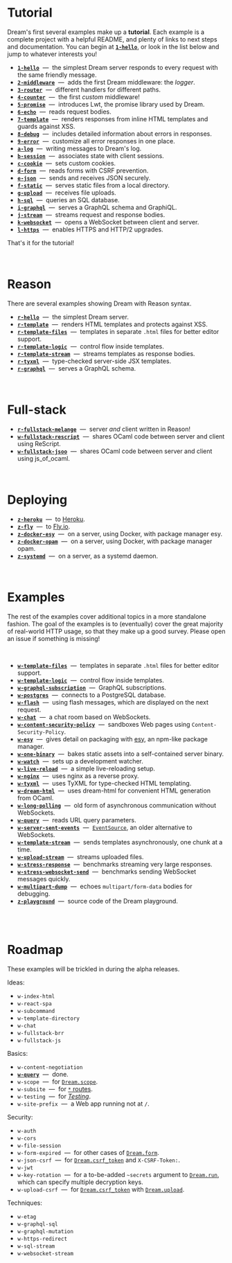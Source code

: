 # Tutorial

Dream's first several examples make up a **tutorial**. Each example is a
complete project with a helpful README, and plenty of links to next steps and
documentation. You can begin at [**`1-hello`**](1-hello#folders-and-files), or look in the
list below and jump to whatever interests you!

- [**`1-hello`**](1-hello#folders-and-files) &nbsp;&mdash;&nbsp; the simplest Dream server
  responds to every request with the same friendly message.
- [**`2-middleware`**](2-middleware#folders-and-files) &nbsp;&mdash;&nbsp; adds the first
  Dream middleware: the *logger*.
- [**`3-router`**](3-router#folders-and-files) &nbsp;&mdash;&nbsp; different handlers for
  different paths.
- [**`4-counter`**](4-counter#folders-and-files) &nbsp;&mdash;&nbsp; the first *custom*
  middleware!
- [**`5-promise`**](5-promise#folders-and-files) &nbsp;&mdash;&nbsp; introduces Lwt, the
  promise library used by Dream.
- [**`6-echo`**](6-echo#folders-and-files) &nbsp;&mdash;&nbsp; reads request bodies.
- [**`7-template`**](7-template#folders-and-files) &nbsp;&mdash;&nbsp; renders responses
  from inline HTML templates and guards against XSS.
- [**`8-debug`**](8-debug#folders-and-files) &nbsp;&mdash;&nbsp; includes detailed
  information about errors in responses.
- [**`9-error`**](9-error#folders-and-files) &nbsp;&mdash;&nbsp; customize all error
  responses in one place.
- [**`a-log`**](a-log#folders-and-files) &nbsp;&mdash;&nbsp; writing messages to Dream's
  log.
- [**`b-session`**](b-session#folders-and-files) &nbsp;&mdash;&nbsp; associates state with
  client sessions.
- [**`c-cookie`**](c-cookie#folders-and-files) &nbsp;&mdash;&nbsp; sets custom cookies.
- [**`d-form`**](d-form#folders-and-files) &nbsp;&mdash;&nbsp; reads forms with CSRF
  prevention.
- [**`e-json`**](e-json#folders-and-files) &nbsp;&mdash;&nbsp; sends and receives JSON
  securely.
- [**`f-static`**](f-static#folders-and-files) &nbsp;&mdash;&nbsp; serves static files from
  a local directory.
- [**`g-upload`**](g-upload#folders-and-files) &nbsp;&mdash;&nbsp; receives file uploads.
- [**`h-sql`**](h-sql#folders-and-files) &nbsp;&mdash;&nbsp; queries an SQL database.
- [**`i-graphql`**](i-graphql#folders-and-files) &nbsp;&mdash;&nbsp; serves a GraphQL
  schema and GraphiQL.
- [**`j-stream`**](j-stream#folders-and-files) &nbsp;&mdash;&nbsp; streams request and
  response bodies.
- [**`k-websocket`**](k-websocket#folders-and-files) &nbsp;&mdash;&nbsp; opens a WebSocket
  between client and server.
- [**`l-https`**](l-https#folders-and-files) &nbsp;&mdash;&nbsp; enables HTTPS and HTTP/2
  upgrades.

That's it for the tutorial!

<br>

# Reason

There are several examples showing Dream with Reason syntax.

- [**`r-hello`**](r-hello#folders-and-files) &nbsp;&mdash;&nbsp; the simplest Dream server.
- [**`r-template`**](r-template#folders-and-files) &nbsp;&mdash;&nbsp; renders HTML
  templates and protects against XSS.
- [**`r-template-files`**](r-template-files#folders-and-files) &nbsp;&mdash;&nbsp; templates
  in separate `.html` files for better editor support.
- [**`r-template-logic`**](r-template-logic#folders-and-files) &nbsp;&mdash;&nbsp; control
  flow inside templates.
- [**`r-template-stream`**](r-template-stream#folders-and-files) &nbsp;&mdash;&nbsp; streams
  templates as response bodies.
- [**`r-tyxml`**](r-tyxml#folders-and-files) &nbsp;&mdash;&nbsp; type-checked server-side
  JSX templates.
- [**`r-graphql`**](r-graphql#folders-and-files) &nbsp;&mdash;&nbsp; serves a GraphQL
  schema.

<br>

# Full-stack

- [**`r-fullstack-melange`**](r-fullstack-melange#folders-and-files) &nbsp;&mdash;&nbsp;
  server *and* client written in Reason!
- [**`w-fullstack-rescript`**](w-fullstack-rescript#folders-and-files) &nbsp;&mdash;&nbsp;
  shares OCaml code between server and client using ReScript.
- [**`w-fullstack-jsoo`**](w-fullstack-jsoo#folders-and-files) &nbsp;&mdash;&nbsp; shares
  OCaml code between server and client using js_of_ocaml.

<br>

# Deploying

- [**`z-heroku`**](z-heroku#folders-and-files) &nbsp;&mdash;&nbsp; to
  [Heroku](https://www.heroku.com).
- [**`z-fly`**](z-fly#folders-and-files) &nbsp;&mdash;&nbsp; to [Fly.io](https://fly.io/).
- [**`z-docker-esy`**](z-docker-esy#folders-and-files) &nbsp;&mdash;&nbsp; on a server,
  using Docker, with package manager esy.
- [**`z-docker-opam`**](z-docker-opam#folders-and-files) &nbsp;&mdash;&nbsp; on a server,
  using Docker, with package manager opam.
- [**`z-systemd`**](z-systemd#folders-and-files) &nbsp;&mdash;&nbsp; on a server, as a
  systemd daemon.

<br>

# Examples

The rest of the examples cover additional topics in a more standalone fashion.
The goal of the examples is to (eventually) cover the great majority of
real-world HTTP usage, so that they make up a good survey. Please open an issue
if something is missing!

<br>

- [**`w-template-files`**](w-template-files#folders-and-files) &nbsp;&mdash;&nbsp; templates
  in separate `.html` files for better editor support.
- [**`w-template-logic`**](w-template-logic#folders-and-files) &nbsp;&mdash;&nbsp; control
  flow inside templates.
- [**`w-graphql-subscription`**](w-graphql-subscription#folders-and-files)
  &nbsp;&mdash;&nbsp; GraphQL subscriptions.
- [**`w-postgres`**](w-postgres#folders-and-files) &nbsp;&mdash;&nbsp; connects to a
  PostgreSQL database.
- [**`w-flash`**](w-flash#folders-and-files) &nbsp;&mdash;&nbsp; using flash messages, which
  are displayed on the next request.
- [**`w-chat`**](w-chat#folders-and-files) &nbsp;&mdash;&nbsp; a chat room based on
  WebSockets.
- [**`w-content-security-policy`**](w-content-security-policy#folders-and-files)
  &nbsp;&mdash;&nbsp; sandboxes Web pages using `Content-Security-Policy`.
- [**`w-esy`**](w-esy#folders-and-files) &nbsp;&mdash;&nbsp; gives detail on packaging with
  [esy](https://esy.sh/), an npm-like package manager.
- [**`w-one-binary`**](w-one-binary#folders-and-files) &nbsp;&mdash;&nbsp; bakes static
  assets into a self-contained server binary.
- [**`w-watch`**](w-watch#folders-and-files) &nbsp;&mdash;&nbsp; sets up a development
  watcher.
- [**`w-live-reload`**](w-live-reload#folders-and-files) &nbsp;&mdash;&nbsp; a simple
  live-reloading setup.
- [**`w-nginx`**](w-nginx#folders-and-files) &nbsp;&mdash;&nbsp; uses nginx as a
  reverse proxy.
- [**`w-tyxml`**](w-tyxml#folders-and-files) &nbsp;&mdash;&nbsp; uses TyXML for type-checked
  HTML templating.
- [**`w-dream-html`**](../w-dream-html#folders-and-files) &nbsp;&mdash;&nbsp; uses
  dream-html for convenient HTML generation from OCaml.
- [**`w-long-polling`**](w-long-polling#folders-and-files) &nbsp;&mdash;&nbsp; old form of
  asynchronous communication without WebSockets.
- [**`w-query`**](w-query#folders-and-files) &nbsp;&mdash;&nbsp; reads URL query parameters.
- [**`w-server-sent-events`**](w-server-sent-events#folders-and-files) &nbsp;&mdash;&nbsp;
  [`EventSource`](https://developer.mozilla.org/en-US/docs/Web/API/EventSource),
  an older alternative to WebSockets.
- [**`w-template-stream`**](w-template-stream#folders-and-files) &nbsp;&mdash;&nbsp; sends
  templates asynchronously, one chunk at a time.
- [**`w-upload-stream`**](w-upload-stream#folders-and-files) &nbsp;&mdash;&nbsp; streams
  uploaded files.
- [**`w-stress-response`**](w-stress-response#folders-and-files) &nbsp;&mdash;&nbsp;
  benchmarks streaming very large responses.
- [**`w-stress-websocket-send`**](w-stress-websocket-send#folders-and-files)
  &nbsp;&mdash;&nbsp; benchmarks sending WebSocket messages quickly.
- [**`w-multipart-dump`**](w-multipart-dump#folders-and-files) &nbsp;&mdash;&nbsp; echoes
  `multipart/form-data` bodies for debugging.
- [**`z-playground`**](z-playground#folders-and-files) &nbsp;&mdash;&nbsp; source code of
  the Dream playground.

<br>
<br>

# Roadmap

These examples will be trickled in during the alpha releases.

Ideas:

- `w-index-html`
- `w-react-spa`
- `w-subcommand`
- `w-template-directory`
- `w-chat`
- `w-fullstack-brr`
- `w-fullstack-js`

Basics:

- `w-content-negotiation`
- [**`w-query`**](w-query#folders-and-files) &nbsp;&mdash;&nbsp; done.
- `w-scope` &nbsp;&mdash;&nbsp; for
  [`Dream.scope`](https://aantron.github.io/dream/#val-scope).
- `w-subsite` &nbsp;&mdash;&nbsp; for
  [`*` routes](https://aantron.github.io/dream/#val-router).
- `w-testing` &nbsp;&mdash;&nbsp; for
  [*Testing*](https://aantron.github.io/dream/#testing).
- `w-site-prefix` &nbsp;&mdash;&nbsp; a Web app running not at `/`.

Security:

- `w-auth`
- `w-cors`
- `w-file-session`
- `w-form-expired` &nbsp;&mdash;&nbsp; for other cases of
  [`Dream.form`](https://aantron.github.io/dream/#val-form).
- `w-json-csrf` &nbsp;&mdash;&nbsp; for
  [`Dream.csrf_token`](https://aantron.github.io/dream/#val-csrf_token) and
  `X-CSRF-Token:`.
- `w-jwt`
- `w-key-rotation` &nbsp;&mdash;&nbsp; for a to-be-added `~secrets` argument
  to [`Dream.run`](https://aantron.github.io/dream/#val-run), which can specify
  multiple decryption keys.
- `w-upload-csrf` &nbsp;&mdash;&nbsp; for
  [`Dream.csrf_token`](https://aantron.github.io/dream/#val-csrf_token) with
  [`Dream.upload`](https://aantron.github.io/dream/#val-upload).

Techniques:

- `w-etag`
- `w-graphql-sql`
- `w-graphql-mutation`
- `w-https-redirect`
- `w-sql-stream`
- `w-websocket-stream`

<!-- TODO Show self-contained example with ppx_blob. -->

